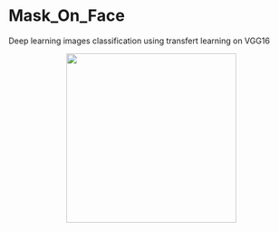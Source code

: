 # Mask_On_Face

Deep learning images classification using transfert learning on VGG16






<p align="center">
  <img width="300" height="300" src="https://user-images.githubusercontent.com/70579768/156454012-af770558-93c0-4364-9d6e-ccb8a4fe5e93.jpg">
</p>
